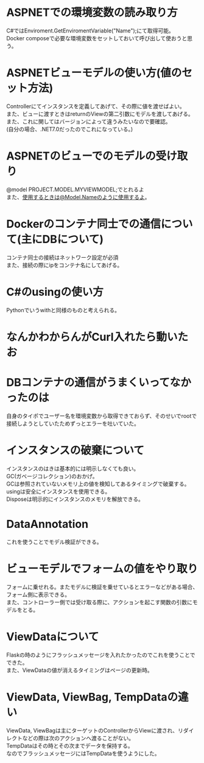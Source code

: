 # ASPNETでの環境変数の読み取り方
C#ではEnviroment.GetEnviromentVariable("Name");にて取得可能。<br />
Docker composeで必要な環境変数をセットしておいて呼び出して使おうと思う。<br />

# ASPNETビューモデルの使い方(値のセット方法)
Controllerにてインスタンスを定義してあげて、その際に値を渡せばよい。<br />
また、ビューに渡すときはreturnのViewの第二引数にモデルを渡してあげる。また、これに関してはバージョンによって違うみたいなので要確認。<br />
(自分の場合、.NET7.0だったのでこれになっている。)<br />

# ASPNETのビューでのモデルの受け取り
@model PROJECT.MODEL.MYVIEWMODEL;でとれるよ<br />
また、使用するときは@Model.Nameのように使用するよ。<br />


# Dockerのコンテナ同士での通信について(主にDBについて)
コンテナ同士の接続はネットワーク設定が必須<br />
また、接続の際にipをコンテナ名にしてあげる。<br />


# C#のusingの使い方
Pythonでいうwithと同様のものと考えられる。<br />

# なんかわからんがCurl入れたら動いたお

# DBコンテナの通信がうまくいってなかったのは
自身のタイポでユーザー名を環境変数から取得できておらず、そのせいでrootで接続しようとしていたためずっとエラーを吐いていた。<br />

# インスタンスの破棄について
インスタンスのはきは基本的には明示しなくても良い。<br />
GC(ガベージコレクション)のおかげ。<br />
GCは参照されていないメモリ上の値を検知してあるタイミングで破棄する。<br />
usingは安全にインスタンスを使用できる。<br />
Disposeは明示的にインスタンスのメモリを解放できる。<br />

# DataAnnotation
これを使うことでモデル検証ができる。<br />

# ビューモデルでフォームの値をやり取り
フォームに乗せれる。またモデルに検証を乗せているとエラーなどがある場合、フォーム側に表示できる。<br />
また、コントローラー側では受け取る際に、アクションを起こす関数の引数にモデルをとる。<br />


# ViewDataについて
Flaskの時のようにフラッシュメッセージを入れたかったのでこれを使うことでできた。<br />
また、ViewDataの値が消えるタイミングはページの更新時。<br />

# ViewData, ViewBag, TempDataの違い
ViewData, ViewBagは主にターゲットのControllerからViewに渡され、リダイレクトなどの際は次のアクションへ渡ることがない。<br />
TempDataはその時とその次までデータを保持する。<br />
なのでフラッシュメッセージにはTempDataを使うようにした。<br />